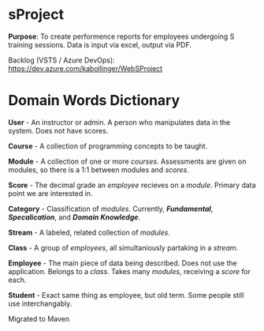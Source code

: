# sProject
**Purpose**: To create performence reports for employees undergoing S training sessions. Data is input via excel, output via PDF.

Backlog (VSTS / Azure DevOps): https://dev.azure.com/kabollinger/WebSProject

# Domain Words Dictionary

**User** - An instructor or admin. A person who manipulates data in the system. Does not have scores.

**Course** - A collection of programming concepts to be taught.

**Module** - A collection of one or more *courses*. Assessments are given on modules, so there is a 1:1 between modules and *scores*.

**Score** - The decimal grade an *employee* recieves on a *module*. Primary data point we are interested in.

**Category** - Classification of *modules*. Currently, **_Fundamental_**, **_Specalication_**, and **_Domain Knowledge_**.

**Stream** - A labeled, related collection of *modules*.

**Class** - A group of *employees*, all simultaniously partaking in a *stream*.

**Employee** - The main piece of data being described. Does not use the application. Belongs to a *class*. Takes many *modules*, receiving a *score* for each.

**Student** - Exact same thing as employee, but old term. Some people still use interchangably.

Migrated to Maven